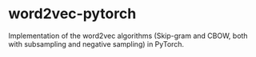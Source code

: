 # word2vec-pytorch
Implementation of the word2vec algorithms (Skip-gram and CBOW, both with subsampling and negative sampling) in PyTorch.
